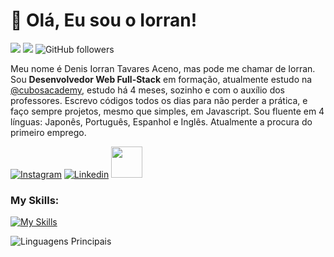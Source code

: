 
# :vulcan_salute: Olá, Eu sou o Iorran! 

![](https://komarev.com/ghpvc/?username=Iorran19&color=000000)
![](https://estruyf-github.azurewebsites.net/api/VisitorHit?user=Iorran19p&countColorcountColor&countColor=%232979ff) ![GitHub followers](https://img.shields.io/github/followers/Iorran19?label=Follow&style=social)

<p align="left" style="text-align: justify">
  
Meu nome é Denis Iorran Tavares Aceno, mas pode me chamar de Iorran. Sou **Desenvolvedor Web Full-Stack** em formação, atualmente estudo na [@cubosacademy](https://cubos.academy/), estudo há 4 meses, sozinho e com o auxílio dos professores. Escrevo códigos todos os dias para não perder a prática, e faço sempre projetos, mesmo que simples, em Javascript. Sou fluente em 4 línguas: Japonês, Português, Espanhol e Inglês. Atualmente a procura do primeiro emprego.

[![Instagram](https://img.shields.io/badge/denis_iorran_seid-E4405F?style=for-the-badge&logo=instagram&logoColor=white)](https://www.instagram.com/denis_iorran_seid/)
[![Linkedin](https://img.shields.io/badge/denis%20iorran%20tavares%20aceno-0077B5?style=for-the-badge&logo=linkedin&logoColor=white)](https://www.linkedin.com/in/denis-iorran-tavares-aceno-b5b867289/) 
<a href="mailto:fizzdabahia58@gmail.com">
  <img src="https://media.tenor.com/kXp0f-dmTXAAAAAi/%E6%94%B6%E5%88%B0-%E5%B7%A5%E4%BD%9C.gif" width="50px" />
</a>

### My Skills:
[![My Skills](https://skillicons.dev/icons?i=js,nodejs)](https://skillicons.dev)

![Linguagens Principais](https://github-readme-stats.vercel.app/api/top-langs/?username=Iorran19&theme=tokyonight&hide_border=true&custom_title=Linguagens%20%Principais)

